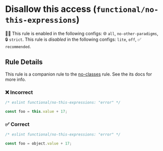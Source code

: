 # Disallow this access (`functional/no-this-expressions`)

💼🚫 This rule is enabled in the following configs: 🌐 `all`, `no-other-paradigms`, 🔒 `strict`. This rule is _disabled_ in the following configs: `lite`, `off`, ✅ `recommended`.

<!-- end auto-generated rule header -->

## Rule Details

This rule is a companion rule to the [no-classes](./no-classes.md) rule.
See the its docs for more info.

### ❌ Incorrect

<!-- eslint-skip -->

```js
/* eslint functional/no-this-expressions: "error" */

const foo = this.value + 17;
```

### ✅ Correct

```js
/* eslint functional/no-this-expressions: "error" */

const foo = object.value + 17;
```

